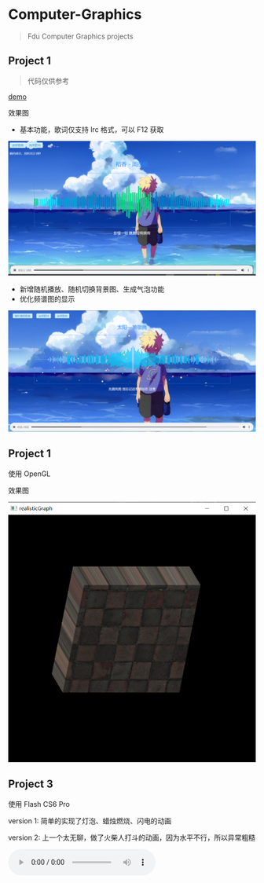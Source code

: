 # Computer-Graphics
> Fdu Computer Graphics projects

## Project 1 

> 代码仅供参考

[demo](https://syz913.github.io/music.html)

效果图
- 基本功能，歌词仅支持 lrc 格式，可以 F12 获取

![](project1/images/demo_1.png)

- 新增随机播放、随机切换背景图、生成气泡功能
- 优化频谱图的显示

![](project1/images/demo.png)

## Project 1 
使用 OpenGL

效果图

![](project2/images/demo.png)

## Project 3
使用 Flash CS6 Pro

version 1: 简单的实现了灯泡、蜡烛燃烧、闪电的动画

version 2: 上一个太无聊，做了火柴人打斗的动画，因为水平不行，所以异常粗糙

![](project3/stick-man.mp3)
